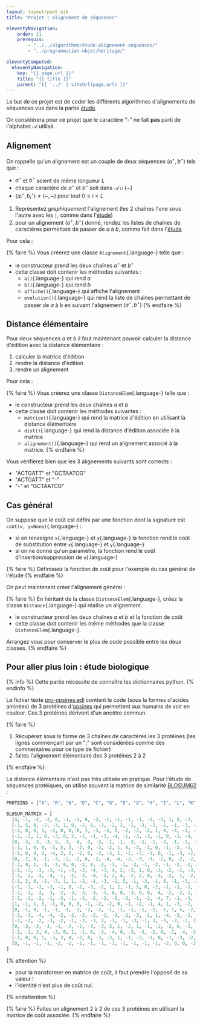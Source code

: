 ```yaml
---
layout: layout/post.njk 
title: "Projet : alignement de séquences"

eleventyNavigation:
    order: 11
    prerequis:
        - "../../algorithme/étude-alignement-séquences/"
        - "../programmation-objet/héritage/"

eleventyComputed:
  eleventyNavigation:
    key: "{{ page.url }}"
    title: "{{ title }}"
    parent: "{{ '../' | siteUrl(page.url) }}"
---
```


<!-- début résumé -->

Le but de ce projet est de coder les différents algorithmes d'alignements de séquences vus dans la partie [étude](../../algorithme/étude-alignement-séquences).

On considérera pour ce projet que le caractère *"-"* ne fait **pas** parti de l'alphabet $\mathcal{A}$ utilisé.

## Alignement

On rappelle qu'un alignement est un couple de deux séquences $(a^\star, b^\star)$ tels que :

* $a^\star$ et $b^\star$ soient de même longueur $L$
* chaque caractère de $a^\star$ et $b^\star$ soit dans $\mathcal{A} \cup \{ - \}$
* $(a^\star_i, b^\star_i) \neq (-,-)$ pour tout $0 \leq i < L$

1. Représentez *graphiquement* l'alignement (les 2 chaînes l'une sous l'autre avec les `|`, comme dans l'[étude](../../algorithme/étude-alignement-séquences#distance-entre-chaines-))
2. pour un alignement $(a^\star, b^\star)$ donné, rendez les listes de chaînes de caractères permettant de passer de $a$ à $b$, comme fait dans l'[étude](../../algorithme/étude-alignement-séquences#évolution-dune-séquence-en-lautre)

Pour cela :

{% faire %}
Vous créerez une classe `Alignement`{.language-} telle que :

* le constructeur prend les deux chaînes $a^\star$ et $b^\star$
* cette classe doit contenir les méthodes suivantes :
  * `a()`{.language-} qui rend $a$
  * `b()`{.language-} qui rend $b$
  * `affiche()`{.language-} qui affiche l'alignement
  * `evolution()`{.language-} qui rend la liste de chaînes permettant de passer de $a$ à $b$ en suivant l'alignement $(a^\star, b^\star)$
{% endfaire %}

## Distance élémentaire

Pour deux séquences $a$ et $b$ il faut maintenant pouvoir calculer la distance d'édition avec la distance élémentaire :

1. calculer la matrice d'édition
2. rendre la distance d'édition
3. rendre un alignement

Pour cela :

{% faire %}
Vous créerez une classe `DistanceElem`{.language-} telle que :

* le constructeur prend les deux chaînes $a$ et $b$
* cette classe doit contenir les méthodes suivantes :
  * `matrice()`{.language-} qui rend la matrice d'édition en utilisant la distance élémentaire
  * `dist()`{.language-} qui rend la distance d'édition associée à la matrice
  * `alignement()`{.language-} qui rend un alignement associé à la matrice.
{% endfaire %}

Vous vérifierez bien que les 3 alignements suivants sont corrects :

* "ACTGATT" et "GCTAATCG"
* "ACTGATT" et "-"
* "-" et "GCTAATCG"

## Cas général

On suppose que le coût est défini par une fonction dont la signature est `coût(x, y=None)`{.language-} :

* si on renseigne `x`{.language-} et `y`{.language-} la fonction rend le coût de substitution entre `x`{.language-} et `y`{.language-}
* si on ne donne qu'un paramètre, la fonction rend le coût d'insertion/suppression de `x`{.language-}

{% faire %}
Définissez la fonction de coût pour l'exemple du cas général de l'étude
{% endfaire %}

On peut maintenant créer l'alignement général :

{% faire %}
En héritant de la classe `DistanceElem`{.language-}, créez la classe `Distance`{.language-} qui réalise un alignement.

* le constructeur prend les deux chaînes $a$ et $b$ et la fonction de coût
* cette classe doit contenir les même méthodes que la classe `DistanceElem`{.language-}.

Arrangez vous pour conserver le plus de code possible entre les deux classes.
{% endfaire %}

## Pour aller plus loin : étude biologique

{% info %}
Cette partie nécessite de connaître les dictionnaires python.
{% endinfo %}

Le fichier texte [pro-opsines.edi](./pro-opsines.edi) contient le code (sous la formes d'acides aminées) de 3 protéines d'[opsines](https://fr.wikipedia.org/wiki/Opsine) qui permettent aux humains de voir en couleur. Ces 3 protéines dérivent d'un ancêtre commun.

{% faire %}

1. Récupérez sous la forme de 3 chaînes de caractères les 3 protéines (les lignes commençant par un ";" sont considérées comme des commentaires pour ce type de fichier)
2. faites l'alignement élémentaire des 3 protéines 2 à 2

{% endfaire %}

La distance élémentaire n'est pas très utilisée en pratique. Pour l'étude de séquences protéiques, on utilise souvent la matrice de similarité [BLOSUM62](https://en.wikipedia.org/wiki/BLOSUM) :

```python
PROTEINS = ["A", "R", "N", "D", "C", "Q", "E", "G", "H", "I", "L", "K", "M", "F", "P", "S", "T", "W", "Y", "V", "B", "Z", "X"]

BLOSUM_MATRIX = [
  [4, -1, -2, -2, 0, -1, -1, 0, -2, -1, -1, -1, -1, -2, -1, 1, 0, -3, -2, 0, -2, -1, 0],
  [-1, 5, 0, -2, -3, 1, 0, -2, 0, -3, -2, 2, -1, -3, -2, -1, -1, -3, -2, -3, -1, 0, -1],
  [-2, 0, 6, 1, -3, 0, 0, 0, 1, -3, -3, 0, -2, -3, -2, 1, 0, -4, -2, -3, 3, 0, -1],
  [-2, -2, 1, 6, -3, 0, 2, -1, -1, -3, -4, -1, -3, -3, -1, 0, -1, -4, -3, -3, 4, 1, -1],
  [0, -3, -3, -3, 9, -3, -4, -3, -3, -1, -1, -3, -1, -2, -3, -1, -1, -2, -2, -1, -3, -3, -2],
  [-1, 1, 0, 0, -3, 5, 2, -2, 0, -3, -2, 1, 0, -3, -1, 0, -1, -2, -1, -2, 0, 3, -1],
  [-1, 0, 0, 2, -4, 2, 5, -2, 0, -3, -3, 1, -2, -3, -1, 0, -1, -3, -2, -2, 1, 4, -1],
  [0, -2, 0, -1, -3, -2, -2, 6, -2, -4, -4, -2, -3, -3, -2, 0, -2, -2, -3, -3, -1, -2, -1],
  [-2, 0, 1, -1, -3, 0, 0, -2, 8, -3, -3, -1, -2, -1, -2, -1, -2, -2, 2, -3, 0, 0, -1],
  [-1, -3, -3, -3, -1, -3, -3, -4, -3, 4, 2, -3, 1, 0, -3, -2, -1, -3, -1, 3, -3, -3, -1],
  [-1, -2, -3, -4, -1, -2, -3, -4, -3, 2, 4, -2, 2, 0, -3, -2, -1, -2, -1, 1, -4, -3, -1],
  [-1, 2, 0, -1, -3, 1, 1, -2, -1, -3, -2, 5, -1, -3, -1, 0, -1, -3, -2, -2, 0, 1, -1],
  [-1, -1, -2, -3, -1, 0, -2, -3, -2, 1, 2, -1, 5, 0, -2, -1, -1, -1, -1, 1, -3, -1, -1],
  [-2, -3, -3, -3, -2, -3, -3, -3, -1, 0, 0, -3, 0, 6, -4, -2, -2, 1, 3, -1, -3, -3, -1],
  [-1, -2, -2, -1, -3, -1, -1, -2, -2, -3, -3, -1, -2, -4, 7, -1, -1, -4, -3, -2, -2, -1, -2],
  [1, -1, 1, 0, -1, 0, 0, 0, -1, -2, -2, 0, -1, -2, -1, 4, 1, -3, -2, -2, 0, 0, 0],
  [0, -1, 0, -1, -1, -1, -1, -2, -2, -1, -1, -1, -1, -2, -1, 1, 5, -2, -2, 0, -1, -1, 0],
  [-3, -3, -4, -4, -2, -2, -3, -2, -2, -3, -2, -3, -1, 1, -4, -3, -2, 11, 2, -3, -4, -3, -2],
  [-2, -2, -2, -3, -2, -1, -2, -3, 2, -1, -1, -2, -1, 3, -3, -2, -2, 2, 7, -1, -3, -2, -1],
  [0, -3, -3, -3, -1, -2, -2, -3, -3, 3, 1, -2, 1, -1, -2, -2, 0, -3, -1, 4, -3, -2, -1],
  [-2, -1, 3, 4, -3, 0, 1, -1, 0, -3, -4, 0, -3, -3, -2, 0, -1, -4, -3, -3, 4, 1, -1],
  [-1, 0, 0, 1, -3, 3, 4, -2, 0, -3, -3, 1, -1, -3, -1, 0, -1, -3, -2, -2, 1, 4, -1],
  [0, -1, -1, -1, -2, -1, -1, -1, -1, -1, -1, -1, -1, -1, -2, 0, 0, -2, -1, -1, -1, -1, -1]
]
```

{% attention %}

* pour la transformer en matrice de coût, il faut prendre l'opposé de sa valeur !
* l'identité n'est plus de coût nul.

{% endattention %}

{% faire %}
Faites un alignement 2 à 2 de ces 3 protéines en utilisant la matrice de coût associée.
{% endfaire %}
